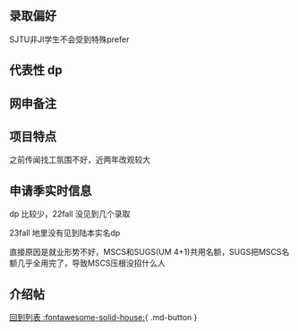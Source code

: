 ## 录取偏好

SJTU非JI学生不会受到特殊prefer

## 代表性 dp

## 网申备注

## 项目特点

之前传闻找工氛围不好，近两年改观较大

## 申请季实时信息

dp 比较少，22fall 没见到几个录取

23fall 地里没有见到陆本实名dp



直接原因是就业形势不好，MSCS和SUGS(UM 4+1)共用名额，SUGS把MSCS名额几乎全用完了，导致MSCS压根没招什么人



## 介绍帖

[回到列表 :fontawesome-solid-house:](grade.md){ .md-button }
